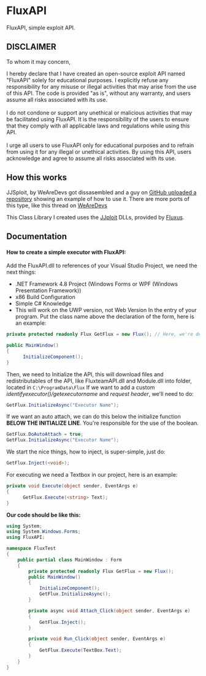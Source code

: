 # FluxAPI
FluxAPI, simple exploit API.

## DISCLAIMER
To whom it may concern,

I hereby declare that I have created an open-source exploit API named "FluxAPI" solely for educational purposes. I explicitly refuse any responsibility for any misuse or illegal activities that may arise from the use of this API. The code is provided "as is", without any warranty, and users assume all risks associated with its use.
<br><br>
I do not condone or support any unethical or malicious activities that may be facilitated using FluxAPI. It is the responsibility of the users to ensure that they comply with all applicable laws and regulations while using this API.
<br><br>
I urge all users to use FluxAPI only for educational purposes and to refrain from using it for any illegal or unethical activities. By using this API, users acknowledge and agree to assume all risks associated with its use.

## How this works
JJSploit, by WeAreDevs got dissasembled and a guy on [GitHub uploaded a repository](https://github.com/MoistMonkey420/MicrosoftRobloxFluxAPI/)
showing an example of how to use it.
There are more ports of this type, like this thread on [WeAreDevs](https://forum.wearedevs.net/t/34077)

This Class Library I created uses the [JJploit](https://wearedevs.net/dinfo/JJSploit) DLLs, provided by [Fluxus](https://fluxteam.net).

## Documentation
#### How to create a simple executor with FluxAPI:
Add the FluxAPI.dll to references of your Visual Studio Project, we need the next things:
- .NET Framework 4.8 Project (Windows Forms or WPF (Windows Presentation Framework))
- x86 Build Configuration
- Simple C# Knowledge<br>
- This will work on the UWP version, not Web Version
In the entry of your program. Put the class name above the declaration of the form, here is an example: 
```csharp
private protected readonly Flux GetFlux = new Flux(); // Here, we're declaring the API.

public MainWindow()
{
      InitializeComponent();
}
```

Then, we need to Initialize the API, this will download files and redistributables of the API, like FluxteamAPI.dll and Module.dll into folder, located in `C:\ProgramData\Flux`
If we want to add a custom _identifyexecutor()/getexecutorname_ and _request header_, we'll need to do:
```csharp
GetFlux.InitializeAsync("Executor Name");
```

If we want an auto attach, we can do this below the initialize function **BELOW THE INITIALIZE LINE**. You're responsible for the use of the boolean.
```csharp
GetFlux.DoAutoAttach = true;
GetFlux.InitializeAsync("Executor Name");
```

We start the nice things, how to inject, is super-simple, just do: 
```csharp
GetFlux.Inject(<void>);
```

For executing we need a Textbox in our project, here is an example:

```csharp
private void Execute(object sender, EventArgs e)
{
      GetFlux.Execute(<string> Text);
}
```

**Our code should be like this:**
```csharp
using System;
using System.Windows.Forms;
using FluxAPI;

namespace FluxTest
{
    public partial class MainWindow : Form
    {
        private protected readonly Flux GetFlux = new Flux();
        public MainWindow()
        {
            InitializeComponent(); 
            GetFlux.InitializeAsync();
        }

        private async void Attach_Click(object sender, EventArgs e)
        {
            GetFlux.Inject();
        }

        private void Run_Click(object sender, EventArgs e)
        {
            GetFlux.Execute(TextBox.Text);
        }
    }
}
 
```